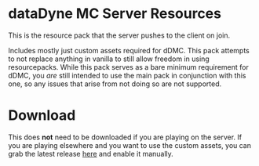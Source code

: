 # dataDyne MC Server Resources
This is the resource pack that the server pushes to the client on join.

Includes mostly just custom assets required for dDMC. This pack attempts to not replace anything in vanilla to still allow freedom in using resourcepacks. While this pack serves as a bare minimum requirement for dDMC, you *are* still intended to use the main pack in conjunction with this one, so any issues that arise from not doing so are not supported.

# Download
This does **not** need to be downloaded if you are playing on the server. If you are playing elsewhere and you want to use the custom assets, you can grab the latest release [here](https://github.com/ipodtouch0218/NSMB-MarioVsLuigi/releases/latest
) and enable it manually.
